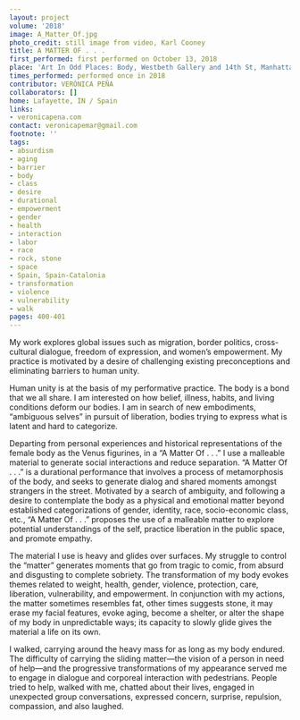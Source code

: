 ```yaml
---
layout: project
volume: '2018'
image: A_Matter_Of.jpg
photo_credit: still image from video, Karl Cooney
title: A MATTER OF . . .
first_performed: first performed on October 13, 2018
place: 'Art In Odd Places: Body, Westbeth Gallery and 14th St, Manhattan, NY'
times_performed: performed once in 2018
contributor: VERÓNICA PEÑA
collaborators: []
home: Lafayette, IN / Spain
links:
- veronicapena.com
contact: veronicapemar@gmail.com
footnote: ''
tags:
- absurdism
- aging
- barrier
- body
- class
- desire
- durational
- empowerment
- gender
- health
- interaction
- labor
- race
- rock, stone
- space
- Spain, Spain-Catalonia
- transformation
- violence
- vulnerability
- walk
pages: 400-401
---
```


My work explores global issues such as migration, border politics, cross-cultural dialogue, freedom of expression, and women’s empowerment. My practice is motivated by a desire of challenging existing preconceptions and eliminating barriers to human unity.

Human unity is at the basis of my performative practice. The body is a bond that we all share. I am interested on how belief, illness, habits, and living conditions deform our bodies. I am in search of new embodiments, “ambiguous selves” in pursuit of liberation, bodies trying to express what is latent and hard to categorize.

Departing from personal experiences and historical representations of the female body as the Venus figurines, in a “A Matter Of . . .” I use a malleable material to generate social interactions and reduce separation. “A Matter Of . . .” is a durational performance that involves a process of metamorphosis of the body, and seeks to generate dialog and shared moments amongst strangers in the street. Motivated by a search of ambiguity, and following a desire to contemplate the body as a physical and emotional matter beyond established categorizations of gender, identity, race, socio-economic class, etc., “A Matter Of . . .” proposes the use of a malleable matter to explore potential understandings of the self, practice liberation in the public space, and promote empathy.

The material I use is heavy and glides over surfaces. My struggle to control the “matter” generates moments that go from tragic to comic, from absurd and disgusting to complete sobriety. The transformation of my body evokes themes related to weight, health, gender, violence, protection, care, liberation, vulnerability, and empowerment. In conjunction with my actions, the matter sometimes resembles fat, other times suggests stone, it may erase my facial features, evoke aging, become a shelter, or alter the shape of my body in unpredictable ways; its capacity to slowly glide gives the material a life on its own.

I walked, carrying around the heavy mass for as long as my body endured. The difficulty of carrying the sliding matter—the vision of a person in need of help—and the progressive transformations of my appearance served me to engage in dialogue and corporeal interaction with pedestrians. People tried to help, walked with me, chatted about their lives, engaged in unexpected group conversations, expressed concern, surprise, repulsion, compassion, and also laughed.
